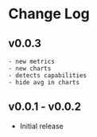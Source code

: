 # Change Log

## v0.0.3
    - new metrics
    - new charts
    - detects capabilities
    - hide avg in charts

## v0.0.1 - v0.0.2
- Initial release
